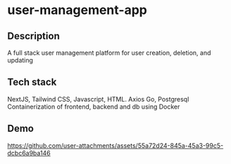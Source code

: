 # user-management-app

## Description
A full stack user management platform for user creation, deletion, and updating

## Tech stack
NextJS, Tailwind CSS, Javascript, HTML. Axios
Go, Postgresql
Containerization of frontend, backend and db using Docker

## Demo

https://github.com/user-attachments/assets/55a72d24-845a-45a3-99c5-dcbc6a9ba146

